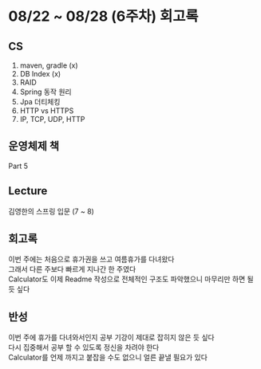 # 08/22 ~ 08/28 (6주차) 회고록
## CS
1. maven, gradle (x)
2. DB Index (x)
3. RAID
4. Spring 동작 원리
5. Jpa 더티체킹
6. HTTP vs HTTPS
7. IP, TCP, UDP, HTTP

## 운영체제 책
Part 5

## Lecture
김영한의 스프링 입문 (7 ~ 8)

## 회고록
이번 주에는 처음으로 휴가권을 쓰고 여름휴가를 다녀왔다<br/>
그래서 다른 주보다 빠르게 지나간 한 주였다 <br/>
Calculator도 이제 Readme 작성으로 전체적인 구조도 파악했으니 마무리만 하면 될 듯 싶다


## 반성
이번 주에 휴가를 다녀와서인지 공부 기강이 제대로 잡히지 않은 듯 싶다<br/>
다시 집중해서 공부 할 수 있도록 정신을 차려야 한다<br/>
Calculator를 언제 까지고 붙잡을 수도 없으니 얼른 끝낼 필요가 있다
